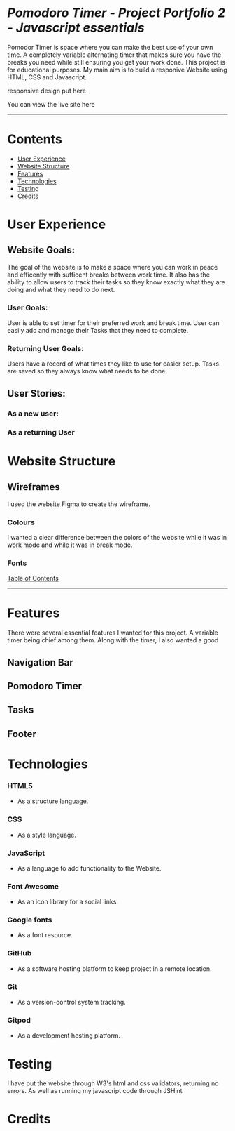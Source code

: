 # **_Pomodoro Timer - Project Portfolio 2 - Javascript essentials_**
Pomodor Timer is space where you can make the best use of your own time. A completely variable alternating timer that makes sure you have the breaks you need while still ensuring you get your work done.
This project is for educational purposes. My main aim is to build a responive Website using HTML, CSS and Javascript.

responsive design put here

You can view the live site here

---

# Contents
- [User Experience](#user-experience)
- [Website Structure](#website-structure)
- [Features](#features)
- [Technologies](#technologies)
- [Testing](#testing)
- [Credits](#credits)


# User Experience

## Website Goals:
The goal of the website is to make a space where you can work in peace and efficently with sufficent breaks between work time. It also has the ability to allow users to track their tasks so they know exactly what they are doing and what they need to do next.

### User Goals:
User is able to set timer for their preferred work and break time.
User can easily add and manage their Tasks that they need to complete.

### Returning User Goals:
Users have a record of what times they like to use for easier setup.
Tasks are saved so they always know what needs to be done.

## User Stories:

### As a new user:

### As a returning User

# Website Structure

## Wireframes
I used the website Figma to create the wireframe.

### Colours
I wanted a clear difference between the colors of the website while it was in work mode and while it was in break mode.
### Fonts

[Table of Contents](#Contents)

---
# Features
There were several essential features I wanted for this project. A variable timer being chief among them. Along with the timer, I also wanted a good
## Navigation Bar

## Pomodoro Timer

## Tasks

## Footer


# Technologies
### HTML5
* As a structure language.

### CSS
* As a style language.

### JavaScript
* As a language to add functionality to the Website.

### Font Awesome
* As an icon library for a social links.

### Google fonts
* As a font resource.

### GitHub
* As a software hosting platform to keep project in a remote location.

### Git
* As a version-control system tracking.

### Gitpod
* As a development hosting platform.


# Testing
I have put the website through W3's html and css validators, returning no errors. As well as running my javascript code through JSHint

# Credits




